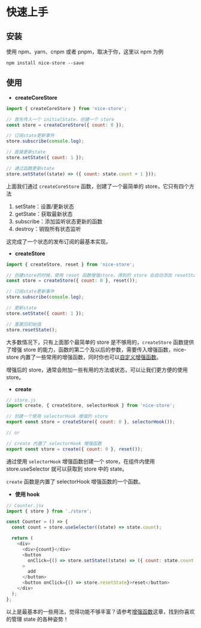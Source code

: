 # 快速上手

## 安装

使用 npm、yarn、cnpm 或者 pnpm，取决于你，这里以 npm 为例

`npm install nice-store --save`

## 使用

- **createCoreStore**

```js
import { createCoreStore } from 'nice-store';

// 首先传入一个 initialState，创建一个 store
const store = createCoreStore({ count: 0 });

// 订阅state更新事件
store.subscribe(console.log);

// 直接更新state
store.setState({ count: 1 });

// 通过函数更新state
store.setState((state) => ({ count: state.count + 1 }));
```

上面我们通过 `createCoreStore` 函数，创建了一个最简单的 store，它只有四个方法

1. setState：设置/更新状态
2. getState：获取最新状态
3. subscribe：添加监听状态更新的函数
4. destroy：销毁所有状态监听

这完成了一个状态的发布订阅的最基本实现。

- **createStore**

```js
import { createStore, reset } from 'nice-store';

// 创建store的时候，使用 reset 函数增强store，得到的 store 会自动添加 resetState 方法
const store = createStore({ count: 0 }, reset());

// 订阅state更新事件
store.subscribe(console.log);

// 更新state
store.setState({ count: 1 });

// 重置回初始值
store.resetState();
```

大多数情况下，只有上面那个最简单的 store 是不够用的，`createStore` 函数提供了增强 store 的能力，函数的第二个及以后的参数，需要传入增强函数，nice-store 内置了一些常用的增强函数，同时你也可以[自定义增强函数](/zh-cn/enhancer?id=自定义增强函数)。

增强后的 store，通常会附加一些有用的方法或状态，可以让我们更方便的使用 store。

- **create**

```js
// store.js
import create, { createStore, selectorHook } from 'nice-store';

// 创建一个使用 selectorHook 增强的 store
export const store = createStore({ count: 0 }, selectorHook());

// or

// create 内置了 selectorHook 增强函数
export const store = create({ count: 0 }, reset());
```

通过使用 `selectorHook` 增强函数创建一个 store，在组件内使用 store.useSelector 就可以获取到 store 中的 state。

`create` 函数是内置了 selectorHook 增强函数的一个函数。

- **使用 hook**

```js
// Counter.jsx
import { store } from './store';

const Counter = () => {
  const count = store.useSelector((state) => state.count);

  return (
    <div>
      <div>{count}</div>
      <button
        onClick={() => store.setState((state) => ({ count: state.count + 1 }))}
      >
        add
      </button>
      <button onClick={() => store.resetState}>reset</button>
    </div>
  );
};
```

以上是最基本的一些用法，觉得功能不够丰富？请参考[增强函数](/zh-cn/enhancer)这章，找到你喜欢的管理 state 的各种姿势！

